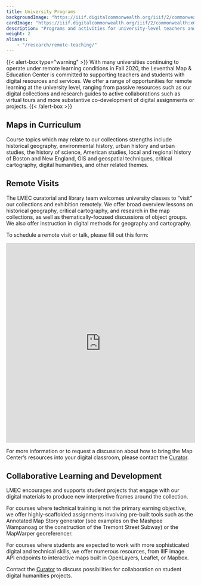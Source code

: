```yaml
---
title: University Programs
backgroundImage: "https://iiif.digitalcommonwealth.org/iiif/2/commonwealth:3f463248b/2539,2014,3647,1198/,1200/0/default.jpg"
cardImage: "https://iiif.digitalcommonwealth.org/iiif/2/commonwealth:x633f9536/5059,2047,4782,3064/400,/0/default.jpg"
description: "Programs and activities for university-level teachers and students"
weight: 2
aliases:
    - "/research/remote-teaching/"
---
```


{{< alert-box type="warning" >}}
With many universities continuing to operate under remote learning conditions in Fall 2020, the Leventhal Map & Education Center is committed to supporting teachers and students with digital resources and services. We offer a range of opportunities for remote learning at the university level, ranging from passive resources such as our digital collections and research guides to active collaborations such as virtual tours and more substantive co-development of digital assignments or projects.
{{< /alert-box >}}

## Maps in Curriculum

Course topics which may relate to our collections strengths include historical geography, environmental history, urban history and urban studies, the history of science, American studies, local and regional history of Boston and New England, GIS and geospatial techniques, critical cartography, digital humanities, and other related themes.

## Remote Visits

The LMEC curatorial and library team welcomes university classes to “visit” our collections and exhibition remotely. We offer broad overview lessons on historical geography, critical cartography, and research in the map collections, as well as thematically-focused discussions of object groups. We also offer instruction in digital methods for geography and cartography.

To schedule a remote visit or talk, please fill out this form:

<iframe class="airtable-embed" src="https://airtable.com/embed/shrO33Vhxfxs0SdOH?backgroundColor=gray" frameborder="0" onmousewheel="" width="100%" height="533" style="background: transparent; border: 1px solid #ccc;"></iframe>

For more information or to request a discussion about how to bring the Map Center’s resources into your digital classroom, please contact the [Curator](about/people/garrett-nelson).

## Collaborative Learning and Development

LMEC encourages and supports student projects that engage with our digital materials to produce new interpretive frames around the collection.

For courses where technical training is not the primary earning objective, we offer highly-scaffolded assignments involving pre-built tools such as the Annotated Map Story generator (see examples on the Mashpee Wampanoag or the construction of the Tremont Street Subway) or the MapWarper georeferencer.

For courses where students are expected to work with more sophisticated digital and technical skills, we offer numerous resources, from IIIF image API endpoints to interactive maps built in OpenLayers, Leaflet, or Mapbox.

Contact the [Curator](about/people/garrett-nelson) to discuss possibilities for collaboration on student digital humanities projects.

